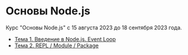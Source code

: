 # Основы Node.js

Курс "Основы Node.js" с 15 августа 2023 до 18 сентября 2023 года.

- [Тема 1. Введение в Node.js. Event Loop](https://github.com/Rootdiv/NodejsCourse/tree/lesson01)
- [Тема 2. REPL / Module / Package](https://github.com/Rootdiv/NodejsCourse/tree/lesson02)
